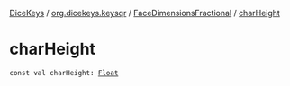 [DiceKeys](../../index.md) / [org.dicekeys.keysqr](../index.md) / [FaceDimensionsFractional](index.md) / [charHeight](./char-height.md)

# charHeight

`const val charHeight: `[`Float`](https://kotlinlang.org/api/latest/jvm/stdlib/kotlin/-float/index.html)
